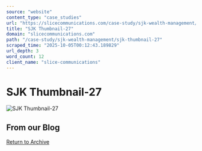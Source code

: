 ```yaml
---
source: "website"
content_type: "case_studies"
url: "https://slicecommunications.com/case-study/sjk-wealth-management/sjk-thumbnail-27"
title: "SJK Thumbnail-27"
domain: "slicecommunications.com"
path: "/case-study/sjk-wealth-management/sjk-thumbnail-27"
scraped_time: "2025-10-05T00:12:43.189829"
url_depth: 3
word_count: 12
client_name: "slice-communications"
---
```


# SJK Thumbnail-27

![SJK Thumbnail-27](https://slicecommunications.com/wp-content/uploads/2019/02/SJK-Thumbnail-27-300x300.png)

## From our Blog

[Return to Archive](/blog)